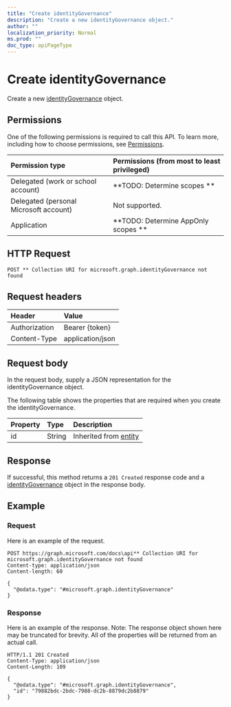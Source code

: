 ```yaml
---
title: "Create identityGovernance"
description: "Create a new identityGovernance object."
author: ""
localization_priority: Normal
ms.prod: ""
doc_type: apiPageType
---
```


# Create identityGovernance

Create a new [identityGovernance](../resources/identitygovernance.md) object.

## Permissions
One of the following permissions is required to call this API. To learn more, including how to choose permissions, see [Permissions](/concepts/permissions-reference.md).

|Permission type|Permissions (from most to least privileged)|
|:---|:---|
|Delegated (work or school account)|**TODO: Determine scopes **|
|Delegated (personal Microsoft account)|Not supported.|
|Application|**TODO: Determine AppOnly scopes **|

## HTTP Request
<!-- {
  "blockType": "ignored"
}
-->
``` http
POST ** Collection URI for microsoft.graph.identityGovernance not found
```

## Request headers
|Header|Value|
|:---|:---|
|Authorization|Bearer {token}|
|Content-Type|application/json|

## Request body
In the request body, supply a JSON representation for the identityGovernance object.

The following table shows the properties that are required when you create the identityGovernance.

|Property|Type|Description|
|:---|:---|:---|
|id|String| Inherited from [entity](../resources/entity.md)|



## Response
If successful, this method returns a `201 Created` response code and a [identityGovernance](../resources/identitygovernance.md) object in the response body.

## Example

### Request
Here is an example of the request.
<!-- {
  "blockType": "request",
  "name": "create_identitygovernance_from_"
}
-->
``` http
POST https://graph.microsoft.com/docs\api** Collection URI for microsoft.graph.identityGovernance not found
Content-type: application/json
Content-length: 60

{
  "@odata.type": "#microsoft.graph.identityGovernance"
}
```

### Response
Here is an example of the response. Note: The response object shown here may be truncated for brevity. All of the properties will be returned from an actual call.
<!-- {
  "blockType": "response",
  "truncated": true,
  "@odata.type": "microsoft.graph.identitygovernance"
}
-->
``` http
HTTP/1.1 201 Created
Content-Type: application/json
Content-Length: 109

{
  "@odata.type": "#microsoft.graph.identityGovernance",
  "id": "79882bdc-2bdc-7988-dc2b-8879dc2b8879"
}
```

